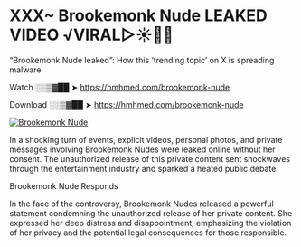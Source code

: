 # XXX~ Brookemonk Nude LEAKED VIDEO ️√VIRAL▷☀️👄💥

“Brookemonk Nude leaked”: How this ‘trending topic’ on X is spreading malware

Watch ░░▒▓██ ➤ https://hmhmed.com/brookemonk-nude

Download ░░▒▓██ ➤ https://hmhmed.com/brookemonk-nude

[![Brookemonk Nude](https://i.imgur.com/dJHk4Zq.gif)](https://hmhmed.com/brookemonk-nude)

In a shocking turn of events, explicit videos, personal photos, and private messages involving Brookemonk Nudes were leaked online without her consent. The unauthorized release of this private content sent shockwaves through the entertainment industry and sparked a heated public debate.

Brookemonk Nude Responds

In the face of the controversy, Brookemonk Nudes released a powerful statement condemning the unauthorized release of her private content. She expressed her deep distress and disappointment, emphasizing the violation of her privacy and the potential legal consequences for those responsible.